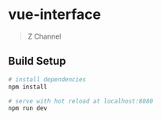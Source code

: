 # vue-interface

> Z Channel

## Build Setup

``` bash
# install dependencies
npm install

# serve with hot reload at localhost:8080
npm run dev
```
